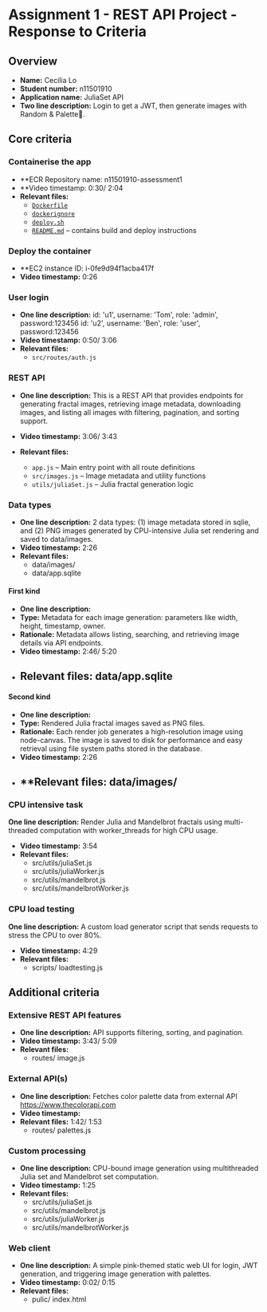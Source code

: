Assignment 1 - REST API Project - Response to Criteria
================================================

Overview
------------------------------------------------

- **Name:** Cecilia Lo
- **Student number:** n11501910
- **Application name:** JuliaSet API
- **Two line description:** Login to get a JWT, then generate images with Random & Palette🎨.


Core criteria
------------------------------------------------

### Containerise the app

- **ECR Repository name: n11501910-assessment1
- **Video timestamp: 0:30/ 2:04
- **Relevant files:**
    - [`Dockerfile`](./Dockerfile)
    - [`dockerignore`](./.dockerignore)
    - [`deploy.sh`](./scripts/deploy.sh)
    - [`README.md`](./README.md) – contains build and deploy instructions


### Deploy the container

- **EC2 instance ID: i-0fe9d94f1acba417f
- **Video timestamp:** 0:26

### User login

- **One line description:** 
id: 'u1', username: 'Tom', role: 'admin',  password:123456
id: 'u2', username: 'Ben',   role: 'user',   password:123456
- **Video timestamp:** 0:50/ 3:06
- **Relevant files:**  
   - `src/routes/auth.js`


### REST API

- **One line description:**
This is a REST API that provides endpoints for generating fractal images, retrieving image metadata, downloading images, and listing all images with filtering, pagination, and sorting support.

- **Video timestamp:** 3:06/ 3:43
- **Relevant files:**
    - `app.js` – Main entry point with all route definitions  
    - `src/images.js` – Image metadata and utility functions  
    - `utils/juliaSet.js` – Julia fractal generation logic  

### Data types

- **One line description:**
2 data types: (1) image metadata stored in sqlie, and (2) PNG images generated by CPU-intensive Julia set rendering and saved to data/images.
- **Video timestamp:** 2:26
- **Relevant files:**
    - data/images/
    - data/app.sqlite


#### First kind

- **One line description:**
- **Type:** Metadata for each image generation: parameters like width, height, timestamp, owner.
- **Rationale:** Metadata allows listing, searching, and retrieving image details via API endpoints. 
- **Video timestamp:** 2:46/ 5:20
- **Relevant files:** data/app.sqlite
    - 

#### Second kind

- **One line description:**
- **Type:** Rendered Julia fractal images saved as PNG files.
- **Rationale:** Each render job generates a high-resolution image using node-canvas. The image is saved to disk for performance and easy retrieval using file system paths stored in the database.
- **Video timestamp:** 2:26
- **Relevant files: data/images/
  - 

### CPU intensive task

 **One line description:**
 Render Julia and Mandelbrot fractals using multi-threaded computation with worker_threads for high CPU usage.
- **Video timestamp:** 3:54
- **Relevant files:**
    - src/utils/juliaSet.js
    - src/utils/juliaWorker.js
    - src/utils/mandelbrot.js
    - src/utils/mandelbrotWorker.js

### CPU load testing

 **One line description:** A custom load generator script that sends requests to stress the CPU to over 80%.
- **Video timestamp:** 4:29
- **Relevant files:**  
   - scripts/ loadtesting.js

Additional criteria
------------------------------------------------

### Extensive REST API features

- **One line description:** API supports filtering, sorting, and pagination.
- **Video timestamp:** 3:43/ 5:09
- **Relevant files:**
    - routes/ image.js

### External API(s)

- **One line description:** Fetches color palette data from external API https://www.thecolorapi.com 
- **Video timestamp:**
- **Relevant files:** 1:42/ 1:53 
    - routes/ palettes.js


### Custom processing

- **One line description:** CPU-bound image generation using multithreaded Julia set and Mandelbrot set computation.
- **Video timestamp:** 1:25
- **Relevant files:**
    - src/utils/juliaSet.js
    - src/utils/mandelbrot.js
    - src/utils/juliaWorker.js
    - src/utils/mandelbrotWorker.js


### Web client

- **One line description:** A simple pink-themed static web UI for login, JWT generation, and triggering image generation with palettes.
- **Video timestamp:** 0:02/ 0:15
- **Relevant files:**
    - pulic/ index.html


